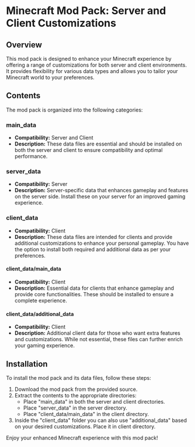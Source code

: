 # Minecraft Mod Pack: Server and Client Customizations

## Overview
This mod pack is designed to enhance your Minecraft experience by offering a range of customizations for both server and client environments. It provides flexibility for various data types and allows you to tailor your Minecraft world to your preferences.

## Contents
The mod pack is organized into the following categories:

### main_data
- **Compatibility:** Server and Client
- **Description:** These data files are essential and should be installed on both the server and client to ensure compatibility and optimal performance.

### server_data
- **Compatibility:** Server
- **Description:** Server-specific data that enhances gameplay and features on the server side. Install these on your server for an improved gaming experience.

### client_data
- **Compatibility:** Client
- **Description:** These data files are intended for clients and provide additional customizations to enhance your personal gameplay. You have the option to install both required and additional data as per your preferences.

#### client_data/main_data
- **Compatibility:** Client
- **Description:** Essential data for clients that enhance gameplay and provide core functionalities. These should be installed to ensure a complete experience.

#### client_data/additional_data
- **Compatibility:** Client
- **Description:** Additional client data for those who want extra features and customizations. While not essential, these files can further enrich your gaming experience.

## Installation
To install the mod pack and its data files, follow these steps:

1. Download the mod pack from the provided source.
2. Extract the contents to the appropriate directories:
   - Place "main_data" in both the server and client directories.
   - Place "server_data" in the server directory.
   - Place "client_data/main_data" in the client directory.
3. Inside the "client_data" folder you can also use "additional_data" based on your desired customizations. Place it in client directory.

Enjoy your enhanced Minecraft experience with this mod pack!
